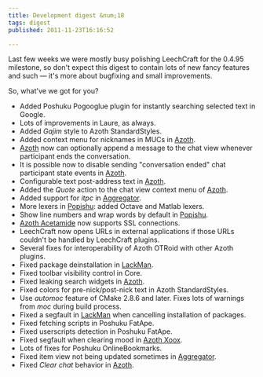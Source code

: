```yaml
---
title: Development digest &num;18
tags: digest
published: 2011-11-23T16:16:52

---
```


Last few weeks we were mostly busy polishing LeechCraft for the 0.4.95
milestone, so don't expect this digest to contain lots of new fancy
features and such — it's more about bugfixing and small improvements.

So, what've we got for you?

- Added Poshuku Pogooglue plugin for instantly searching selected text
  in Google.
- Lots of improvements in Laure, as always.
- Added *Gajim* style to Azoth StandardStyles.
- Added context menu for nicknames in MUCs in [Azoth](/plugins-azoth).
- [Azoth](/plugins-azoth) now can optionally append a message to the
  chat view whenever participant ends the conversation.
- It is possible now to disable sending "conversation ended" chat
  participant state events in [Azoth](/plugins-azoth).
- Configurable text post-address text in [Azoth](/plugins-azoth).
- Added the *Quote* action to the chat view context menu of
  [Azoth](/plugins-azoth).
- Added support for *itpc* in [Aggregator](/plugins-aggregator).
- More lexers in [Popishu](/plugins-popishu): added Octave and
  Matlab lexers.
- Show line numbers and wrap words by default in
  [Popishu](/plugins-popishu).
- [Azoth Acetamide](/plugins-azoth-acetamide) now supports
  SSL connections.
- LeechCraft now opens URLs in external applications if those URLs
  couldn't be handled by LeechCraft plugins.
- Several fixes for interoperability of Azoth OTRoid with other
  Azoth plugins.
- Fixed package deinstallation in [LackMan](/plugins-lackman).
- Fixed toolbar visibility control in Core.
- Fixed leaking search widgets in [Azoth](/plugins-azoth).
- Fixed colors for pre-nick/post-nick text in Azoth StandardStyles.
- Use *automoc* feature of CMake 2.8.6 and later. Fixes lots of
  warnings from *moc* during build process.
- Fixed a segfault in [LackMan](/plugins-lackman) when cancelling
  installation of packages.
- Fixed fetching scripts in Poshuku FatApe.
- Fixed userscripts detection in Poshuku FatApe.
- Fixed segfault when clearing mood in [Azoth
  Xoox](/plugins-azoth-xoox).
- Lots of fixes for Poshuku OnlineBookmarks.
- Fixed item view not being updated sometimes in
  [Aggregator](/plugins-aggregator).
- Fixed *Clear chat* behavior in [Azoth](/plugins-azoth).
